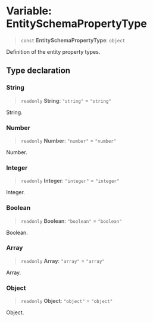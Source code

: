 # Variable: EntitySchemaPropertyType

> `const` **EntitySchemaPropertyType**: `object`

Definition of the entity property types.

## Type declaration

### String

> `readonly` **String**: `"string"` = `"string"`

String.

### Number

> `readonly` **Number**: `"number"` = `"number"`

Number.

### Integer

> `readonly` **Integer**: `"integer"` = `"integer"`

Integer.

### Boolean

> `readonly` **Boolean**: `"boolean"` = `"boolean"`

Boolean.

### Array

> `readonly` **Array**: `"array"` = `"array"`

Array.

### Object

> `readonly` **Object**: `"object"` = `"object"`

Object.
